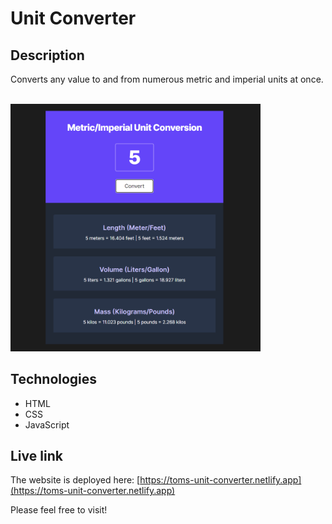 # Unit Converter

## Description
Converts any value to and from numerous metric and imperial units at once.

<br/>
<img src="unit-converter.png" alt="Screenshot." width="400px"/>

## Technologies
- HTML
- CSS
- JavaScript

## Live link
The website is deployed here:
[https://toms-unit-converter.netlify.app](https://toms-unit-converter.netlify.app)

Please feel free to visit!

